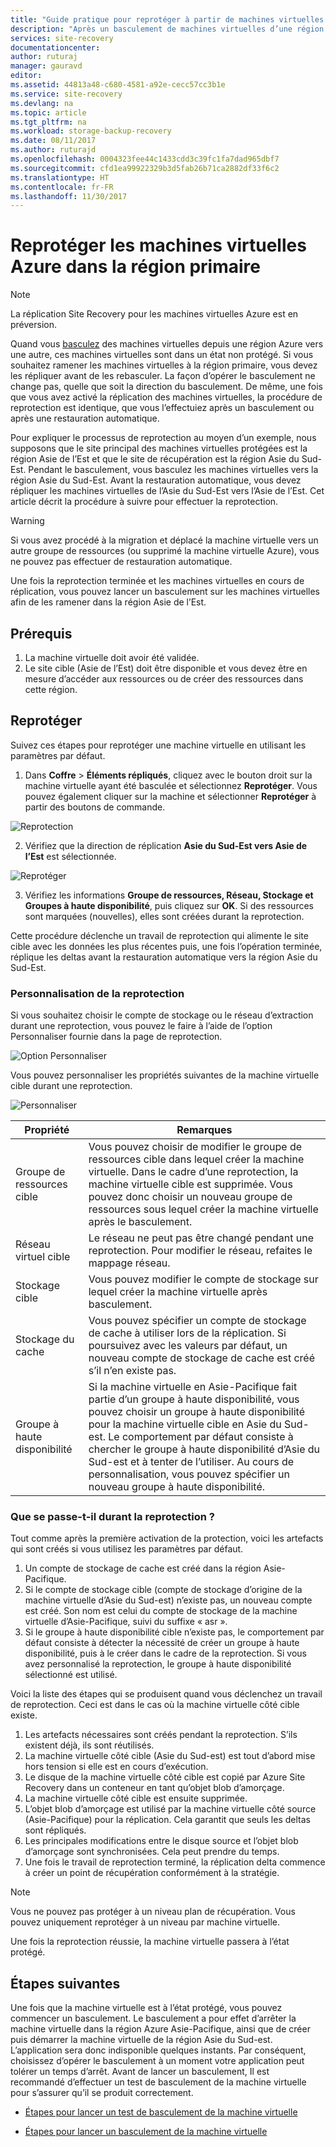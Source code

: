 ```yaml
---
title: "Guide pratique pour reprotéger à partir de machines virtuelles rebasculées vers la région Azure primaire | Microsoft Docs"
description: "Après un basculement de machines virtuelles d’une région Azure vers une autre, vous pouvez utiliser Azure Site Recovery pour protéger les machines dans le sens inverse. Découvrez comment effectuer une reprotection avant un rebasculement."
services: site-recovery
documentationcenter: 
author: ruturaj
manager: gauravd
editor: 
ms.assetid: 44813a48-c680-4581-a92e-cecc57cc3b1e
ms.service: site-recovery
ms.devlang: na
ms.topic: article
ms.tgt_pltfrm: na
ms.workload: storage-backup-recovery
ms.date: 08/11/2017
ms.author: ruturajd
ms.openlocfilehash: 0004323fee44c1433cdd3c39fc1fa7dad965dbf7
ms.sourcegitcommit: cfd1ea99922329b3d5fab26b71ca2882df33f6c2
ms.translationtype: HT
ms.contentlocale: fr-FR
ms.lasthandoff: 11/30/2017
---
```

# <a name="reprotect-azure-vms-back-to-the-primary-region"></a>Reprotéger les machines virtuelles Azure dans la région primaire



>[!NOTE]
>
> La réplication Site Recovery pour les machines virtuelles Azure est en préversion.


Quand vous [basculez](../site-recovery-failover.md) des machines virtuelles depuis une région Azure vers une autre, ces machines virtuelles sont dans un état non protégé. Si vous souhaitez ramener les machines virtuelles à la région primaire, vous devez les répliquer avant de les rebasculer. La façon d’opérer le basculement ne change pas, quelle que soit la direction du basculement. De même, une fois que vous avez activé la réplication des machines virtuelles, la procédure de reprotection est identique, que vous l’effectuiez après un basculement ou après une restauration automatique.

Pour expliquer le processus de reprotection au moyen d’un exemple, nous supposons que le site principal des machines virtuelles protégées est la région Asie de l’Est et que le site de récupération est la région Asie du Sud-Est. Pendant le basculement, vous basculez les machines virtuelles vers la région Asie du Sud-Est. Avant la restauration automatique, vous devez répliquer les machines virtuelles de l’Asie du Sud-Est vers l’Asie de l’Est. Cet article décrit la procédure à suivre pour effectuer la reprotection.

> [!WARNING]
> Si vous avez procédé à la migration et déplacé la machine virtuelle vers un autre groupe de ressources (ou supprimé la machine virtuelle Azure), vous ne pouvez pas effectuer de restauration automatique.

Une fois la reprotection terminée et les machines virtuelles en cours de réplication, vous pouvez lancer un basculement sur les machines virtuelles afin de les ramener dans la région Asie de l’Est.

## <a name="prerequisites"></a>Prérequis
1. La machine virtuelle doit avoir été validée.
2. Le site cible (Asie de l’Est) doit être disponible et vous devez être en mesure d’accéder aux ressources ou de créer des ressources dans cette région.

## <a name="reprotect"></a>Reprotéger

Suivez ces étapes pour reprotéger une machine virtuelle en utilisant les paramètres par défaut.

1. Dans **Coffre** > **Éléments répliqués**, cliquez avec le bouton droit sur la machine virtuelle ayant été basculée et sélectionnez **Reprotéger**. Vous pouvez également cliquer sur la machine et sélectionner **Reprotéger** à partir des boutons de commande.

  ![Reprotection](./media/site-recovery-how-to-reprotect-azure-to-azure/reprotect.png)

2. Vérifiez que la direction de réplication **Asie du Sud-Est vers Asie de l’Est** est sélectionnée.

  ![Reprotéger](./media/site-recovery-how-to-reprotect-azure-to-azure/reprotectblade.png)

3. Vérifiez les informations **Groupe de ressources, Réseau, Stockage et Groupes à haute disponibilité**, puis cliquez sur **OK**. Si des ressources sont marquées (nouvelles), elles sont créées durant la reprotection.

Cette procédure déclenche un travail de reprotection qui alimente le site cible avec les données les plus récentes puis, une fois l’opération terminée, réplique les deltas avant la restauration automatique vers la région Asie du Sud-Est.

### <a name="reprotect-customization"></a>Personnalisation de la reprotection
Si vous souhaitez choisir le compte de stockage ou le réseau d’extraction durant une reprotection, vous pouvez le faire à l’aide de l’option Personnaliser fournie dans la page de reprotection.

![Option Personnaliser](./media/site-recovery-how-to-reprotect-azure-to-azure/customize.png)

Vous pouvez personnaliser les propriétés suivantes de la machine virtuelle cible durant une reprotection.

![Personnaliser](./media/site-recovery-how-to-reprotect-azure-to-azure/customizeblade.png)

|Propriété |Remarques  |
|---------|---------|
|Groupe de ressources cible     | Vous pouvez choisir de modifier le groupe de ressources cible dans lequel créer la machine virtuelle. Dans le cadre d’une reprotection, la machine virtuelle cible est supprimée. Vous pouvez donc choisir un nouveau groupe de ressources sous lequel créer la machine virtuelle après le basculement.         |
|Réseau virtuel cible     | Le réseau ne peut pas être changé pendant une reprotection. Pour modifier le réseau, refaites le mappage réseau.         |
|Stockage cible     | Vous pouvez modifier le compte de stockage sur lequel créer la machine virtuelle après basculement.         |
|Stockage du cache     | Vous pouvez spécifier un compte de stockage de cache à utiliser lors de la réplication. Si poursuivez avec les valeurs par défaut, un nouveau compte de stockage de cache est créé s’il n’en existe pas.         |
|Groupe à haute disponibilité     |Si la machine virtuelle en Asie-Pacifique fait partie d’un groupe à haute disponibilité, vous pouvez choisir un groupe à haute disponibilité pour la machine virtuelle cible en Asie du Sud-est. Le comportement par défaut consiste à chercher le groupe à haute disponibilité d’Asie du Sud-est et à tenter de l’utiliser. Au cours de personnalisation, vous pouvez spécifier un nouveau groupe à haute disponibilité.         |


### <a name="what-happens-during-reprotect"></a>Que se passe-t-il durant la reprotection ?

Tout comme après la première activation de la protection, voici les artefacts qui sont créés si vous utilisez les paramètres par défaut.
1. Un compte de stockage de cache est créé dans la région Asie-Pacifique.
2. Si le compte de stockage cible (compte de stockage d’origine de la machine virtuelle d’Asie du Sud-est) n’existe pas, un nouveau compte est créé. Son nom est celui du compte de stockage de la machine virtuelle d’Asie-Pacifique, suivi du suffixe « asr ».
3. Si le groupe à haute disponibilité cible n’existe pas, le comportement par défaut consiste à détecter la nécessité de créer un groupe à haute disponibilité, puis à le créer dans le cadre de la reprotection. Si vous avez personnalisé la reprotection, le groupe à haute disponibilité sélectionné est utilisé.


Voici la liste des étapes qui se produisent quand vous déclenchez un travail de reprotection. Ceci est dans le cas où la machine virtuelle côté cible existe.

1. Les artefacts nécessaires sont créés pendant la reprotection. S’ils existent déjà, ils sont réutilisés.
2. La machine virtuelle côté cible (Asie du Sud-est) est tout d’abord mise hors tension si elle est en cours d’exécution.
3. Le disque de la machine virtuelle côté cible est copié par Azure Site Recovery dans un conteneur en tant qu’objet blob d’amorçage.
4. La machine virtuelle côté cible est ensuite supprimée.
5. L’objet blob d’amorçage est utilisé par la machine virtuelle côté source (Asie-Pacifique) pour la réplication. Cela garantit que seuls les deltas sont répliqués.
6. Les principales modifications entre le disque source et l’objet blob d’amorçage sont synchronisées. Cela peut prendre du temps.
7. Une fois le travail de reprotection terminé, la réplication delta commence à créer un point de récupération conformément à la stratégie.

> [!NOTE]
> Vous ne pouvez pas protéger à un niveau plan de récupération. Vous pouvez uniquement reprotéger à un niveau par machine virtuelle.

Une fois la reprotection réussie, la machine virtuelle passera à l’état protégé.

## <a name="next-steps"></a>Étapes suivantes

Une fois que la machine virtuelle est à l’état protégé, vous pouvez commencer un basculement. Le basculement a pour effet d’arrêter la machine virtuelle dans la région Azure Asie-Pacifique, ainsi que de créer puis démarrer la machine virtuelle de la région Asie du Sud-est. L’application sera donc indisponible quelques instants. Par conséquent, choisissez d’opérer le basculement à un moment votre application peut tolérer un temps d’arrêt. Avant de lancer un basculement, Il est recommandé d’effectuer un test de basculement de la machine virtuelle pour s’assurer qu’il se produit correctement.

-   [Étapes pour lancer un test de basculement de la machine virtuelle](../site-recovery-test-failover-to-azure.md)

-   [Étapes pour lancer un basculement de la machine virtuelle](../site-recovery-failover.md)
